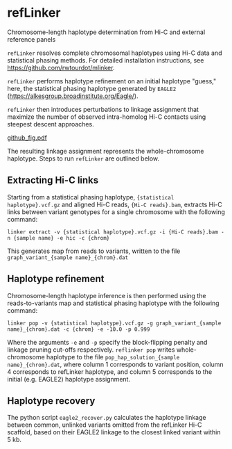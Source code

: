 # refLinker
Chromosome-length haplotype determination from Hi-C and external reference panels

`refLinker` resolves complete chromosomal haplotypes using Hi-C data and statistical phasing methods. For detailed installation instructions, see https://github.com/rwtourdot/mlinker.

`refLinker` performs haplotype refinement on an initial haplotype "guess," here, the statistical phasing haplotype generated by `EAGLE2` (https://alkesgroup.broadinstitute.org/Eagle/). 

`refLinker` then introduces perturbations to linkage assignment that maximize the number of observed intra-homolog Hi-C contacts using steepest descent approaches. 

[github_fig.pdf](https://github.com/user-attachments/files/18131149/github_fig.pdf)

The resulting linkage assignment represents the whole-chromosome haplotype. Steps to run `refLinker` are outlined below.

## Extracting Hi-C links

Starting from a statistical phasing haplotype, `{statistical haplotype}.vcf.gz` and aligned Hi-C reads, `{Hi-C reads}.bam`, extracts Hi-C links between variant genotypes for a single chromosome with the following command:

`linker extract -v {statistical haplotype}.vcf.gz -i {Hi-C reads}.bam -n {sample name} -e hic -c {chrom}`

This generates map from reads to variants, written to the file `graph_variant_{sample name}_{chrom}.dat`

## Haplotype refinement

Chromosome-length haplotype inference is then performed using the reads-to-variants map and statistical phasing haplotype with the following command:

`linker pop -v {statistical haplotype}.vcf.gz -g graph_variant_{sample name}_{chrom}.dat -c {chrom} -e -10.0 -p 0.999`

Where the arguments `-e` and `-p` specify the block-flipping penalty and linkage pruning cut-offs respectively. `reflinker pop` writes whole-chromosome haplotype to the file `pop_hap_solution_{sample name}_{chrom}.dat`, where column 1 corresponds to variant position, column 4 corresponds to refLinker haplotype, and column 5 corresponds to the initial (e.g. EAGLE2) haplotype assignment.  

## Haplotype recovery

The python script `eagle2_recover.py` calculates the haplotype linkage between common, unlinked variants omitted from the refLinker Hi-C scaffold, based on their EAGLE2 linkage to the closest linked variant within 5 kb.
